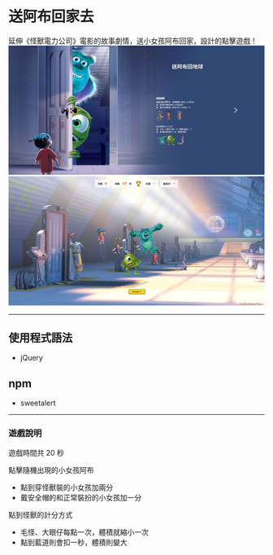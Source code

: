 # 送阿布回家去

延伸《怪獸電力公司》電影的故事劇情，送小女孩阿布回家，設計的點擊遊戲！
![Send Her Home](/images/sendHerHome.jpg)
![Send Her Home](/images/sendHerHome2.jpg)

---

## 使用程式語法

- jQuery

## npm

- sweetalert

---

### 遊戲說明

遊戲時間共 20 秒

點擊隨機出現的小女孩阿布

- 點到穿怪獸裝的小女孩加兩分
- 戴安全帽的和正常裝扮的小女孩加一分

點到怪獸的計分方式

- 毛怪、大眼仔每點一次，體積就縮小一次
- 點到藍道則會扣一秒，體積則變大

